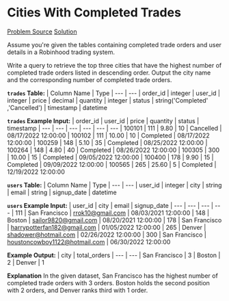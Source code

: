 # Cities With Completed Trades

[Problem Source](https://datalemur.com/questions/completed-trades)
[Solution](solutions/026_cities_with_completed_trades.sql)

Assume you're given the tables containing completed trade orders and user details in a Robinhood trading system.

Write a query to retrieve the top three cities that have the highest number of completed trade orders listed in descending order. Output the city name and the corresponding number of completed trade orders.

**`trades` Table:**
| Column Name | Type
| --- | ---
| order_id | integer
| user_id | integer
| price | decimal
| quantity | integer
| status | string('Completed' ,'Cancelled')
| timestamp | datetime

**`trades` Example Input:**
| order_id | user_id | price | quantity | status | timestamp
| --- | --- | --- | --- | --- | ---
| 100101 | 111 | 9.80 | 10 | Cancelled | 08/17/2022 12:00:00
| 100102 | 111 | 10.00 | 10 | Completed | 08/17/2022 12:00:00
| 100259 | 148 | 5.10 | 35 | Completed | 08/25/2022 12:00:00
| 100264 | 148 | 4.80 | 40 | Completed | 08/26/2022 12:00:00
| 100305 | 300 | 10.00 | 15 | Completed | 09/05/2022 12:00:00
| 100400 | 178 | 9.90 | 15 | Completed | 09/09/2022 12:00:00
| 100565 | 265 | 25.60 | 5 | Completed | 12/19/2022 12:00:00

**`users` Table:**
| Column Name | Type
| --- | ---
| user_id | integer
| city | string
| email | string
| signup_date | datetime

**`users` Example Input:**
| user_id | city | email | signup_date
| --- | --- | --- | ---
| 111 | San Francisco | rrok10@gmail.com | 08/03/2021 12:00:00
| 148 | Boston | sailor9820@gmail.com | 08/20/2021 12:00:00
| 178 | San Francisco | harrypotterfan182@gmail.com | 01/05/2022 12:00:00
| 265 | Denver | shadower@hotmail.com | 02/26/2022 12:00:00
| 300 | San Francisco | houstoncowboy1122@hotmail.com | 06/30/2022 12:00:00

**Example Output:**
| city | total_orders
| --- | ---
| San Francisco | 3
| Boston | 2
| Denver | 1

**Explanation**
In the given dataset, San Francisco has the highest number of completed trade orders with 3 orders. Boston holds the second position with 2 orders, and Denver ranks third with 1 order.
